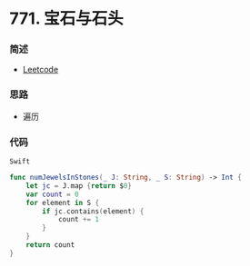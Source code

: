 # 771. 宝石与石头

### 简述

- [Leetcode](https://leetcode-cn.com/problems/jewels-and-stones/)

### 思路

- 遍历

### 代码

`Swift`

```swift
func numJewelsInStones(_ J: String, _ S: String) -> Int {
    let jc = J.map {return $0}
    var count = 0
    for element in S {
        if jc.contains(element) {
            count += 1
        }
    }
    return count
}

```